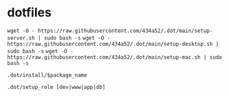 # dotfiles

`wget -O - https://raw.githubusercontent.com/434a52/.dot/main/setup-server.sh | sudo bash -s`
`wget -O - https://raw.githubusercontent.com/434a52/.dot/main/setup-desktop.sh | sudo bash -s`
`wget -O - https://raw.githubusercontent.com/434a52/.dot/main/setup-mac.sh | sudo bash -s`

`.dot/install/$package_name`

`.dot/setup_role [dev|www|app|db]`
